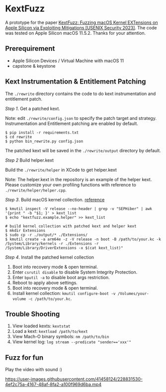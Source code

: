 # KextFuzz

A prototype for the paper [KextFuzz: Fuzzing macOS Kernel EXTensions on Apple Silicon via Exploiting Mitigations [USENIX Security 2023]](https://www.usenix.org/conference/usenixsecurity23/presentation/yin). The code was tested on Apple Silicon macOS 11.5.2.
Thanks for your attention.

## Prerequirement
- Apple Silicon Devices / Virtual Machine with macOS 11
- capstone & keystone

## Kext Instrumentation & Entitlement Patching

The `./rewrite` directory contains the code to do kext instrumentation and entitlement patch.


*Step 1*. Get a patched kext. 

Note: edit `./rewrite/config.json` to specify the patch target and strategy.
Instrumentation and Entitlement patching are enabled by default.
```
$ pip install -r requirements.txt
$ cd rewrite
$ python bin_rewrite.py config.json
```
The patched kext will be saved in the `./rewrite/output` directory by default.

*Step 2* Build helper.kext

Build the `./rewrite/helper` in XCode to get helper.kext

Note: The helper.kext in the repository is an example of the helper kext. Please customize your own profiling functions with reference to `./rewrite/helper/helper.cpp`.

*Step 3*. Build macOS kernel collection. [reference](https://kernelshaman.blogspot.com/2021/02/building-xnu-for-macos-112-intel-apple.html)

```
$ kmutil inspect -V release --no-header | grep -v "SEPHiber" | awk '{print " -b "$1; }' > kext_list
$ echo "kextfuzz.example.helper" >> kext_list

# build kernel collection with patched kext and helper kext
$ mkdir Extensions
$ sudo cp -r ./output/* ./Extensions/
$ kmutil create -a arm64e -z -V release -n boot -B /path/to/your.kc -k /System/Library/kernels -r ./Extensions -r /System/Library/DriverExtensions -x $(cat kext_list)"
```


*Step 4*. Install the patched kernel collection

1. Boot into recovery mode & open terminal.
2. Enter `csrutil disable` to disable System Integrity Protection.
3. Enter `bputil -a` to disable boot args restriction.
4. Reboot to apply above settings.
5. Boot into recovery mode & open terminal.
3. Install kernel collection: `kmutil configure-boot -v /Volumes/your-volume -c /path/to/your.kc`.

## Trouble Shooting

1. View loaded kexts: `kextstat`
2. Load a kext: `kextload /path/to/kext`
3. View Mach-O binary symbols: `nm /path/to/bin`
4. View kernel log: `log stream --predicate "sender=='xxx'"`

## Fuzz for fun

Play the video with sound :)

https://user-images.githubusercontent.com/41458124/228831530-4ef2c75a-4167-48af-8fa2-a100f969d6ba.mp4